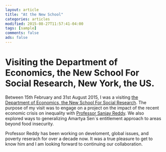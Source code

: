 ```yaml
---
layout: article
title: "At the New School"
categories: articles
modified: 2015-08-27T11:57:41-04:00
tags: [sample]
comments: false
ads: false
---
```


# Visiting the Department of Economics, the New School For Social Research, New York, the US.

Between 15th February and 31st August 2015, I was a visiting [the Department of Economics, the New School For Social Research](http://www.newschool.edu/nssr/economics/). The purpose of my visit was to engage on a project on the impact of the recent economic crisis on inequality with [Professor Sanjay Reddy](http://www.sanjayreddy.com/). We also explored ways to  generalizing Amartya Sen´s entitlement approach to areas beyond food insecurity. 

Professor Reddy has been working on develoment, global issues, and poverty reserach for over a decade now. It was a true pleasure to get to know him and I am looking forward to continuing our collaboration. 

